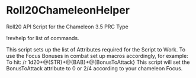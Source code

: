 Roll20ChameleonHelper
=====================

Roll20 API Script for the Chameleon 3.5 PRC Type 

!revhelp for list of  commands.

This script sets up the list of Attributes required for the Script to Work. 
To use the Focus Bonuses in combat set up macros accordingly, for example:
To hit:
/r 1d20+@{STR}+@{BAB}+@{BonusToAttack}
This script will set the BonusToAttack attribute to 0 or 2/4 according to your chameleon Focus.
